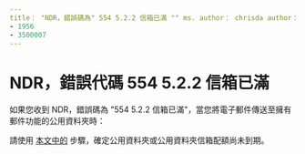 ```yaml
---
title： "NDR，錯誤碼為" 554 5.2.2 信箱已滿 "" ms. author： chrisda author： chrisda manager： dansimp 毫秒。： ITPro 04/21/2020： o365： o365-管理機器人： NOINDEX，NOFOLLOW localization_priority：一般毫秒。自訂： 
- 1956
- 3500007
---
```


# <a name="ndr-with-error-code-554-522-mailbox-full"></a>NDR，錯誤代碼 554 5.2.2 信箱已滿

如果您收到 NDR，錯誤碼為 "554 5.2.2 信箱已滿"，當您將電子郵件傳送至擁有郵件功能的公用資料夾時：  

請使用 [本文中的](https://aka.ms/554522) 步驟，確定公用資料夾或公用資料夾信箱配額尚未到期。
